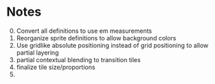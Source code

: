# Notes

0. Convert all definitions to use em measurements
0. Reorganize sprite definitions to allow background colors
0. Use gridlike absolute positioning instead of grid positioning to allow partial layering
0. partial contextual blending to transition tiles
0. finalize tile size/proportions
0. 